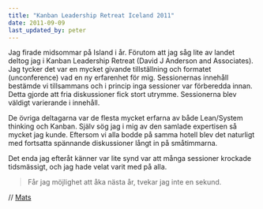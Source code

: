 ```yaml
---
title: "Kanban Leadership Retreat Iceland 2011"
date: 2011-09-09
last_updated_by: peter
---
```

Jag firade midsommar på Island i år. Förutom att jag såg lite av landet deltog jag i Kanban Leadership Retreat (David J Anderson and Associates). Jag tycker det var en mycket givande tillställning och formatet (unconference) vad en ny erfarenhet för mig. Sessionernas innehåll bestämde vi tillsammans och i princip inga sessioner var förberedda innan. Detta gjorde att fria diskussioner fick stort utrymme. Sessionerna blev väldigt varierande i innehåll.

De övriga deltagarna var de flesta mycket erfarna av både Lean/System thinking och Kanban. Själv sög jag i mig av den samlade expertisen så mycket jag kunde. Eftersom vi alla bodde på samma hotell blev det naturligt med fortsatta spännande diskussioner långt in på småtimmarna.

Det enda jag efteråt känner var lite synd var att många sessioner krockade tidsmässigt, och jag hade velat varit med på alla. 

> Får jag möjlighet att åka nästa år, tvekar jag inte en sekund.

// [Mats](/mats)
